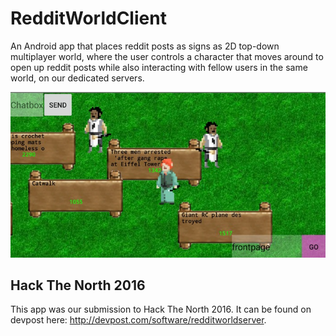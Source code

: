 # RedditWorldClient
An Android app that places reddit posts as signs as 2D top-down multiplayer world, where the user controls a character that moves around to open up reddit posts while also interacting with fellow users in the same world, on our dedicated servers. 

<p align="center">
  <img src="/app/src/main/res/drawable/demo.png" alt="Application Demo" width="600"/>
</p>

## Hack The North 2016
This app was our submission to Hack The North 2016. It can be found on devpost here: http://devpost.com/software/redditworldserver.
